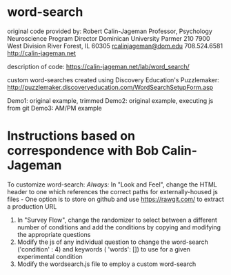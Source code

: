 # word-search

original code provided by:
  Robert Calin-Jageman
  Professor, Psychology
  Neuroscience Program Director
  Dominican University
  Parmer 210
  7900 West Division
  River Forest, IL 60305
  rcalinjageman@dom.edu
  708.524.6581
  http://calin-jageman.net

description of code: https://calin-jageman.net/lab/word_search/

custom word-searches created using Discovery Education's Puzzlemaker: http://puzzlemaker.discoveryeducation.com/WordSearchSetupForm.asp

Demo1: original example, trimmed
Demo2: original example, executing js from git
Demo3: AM/PM example

# Instructions based on correspondence with Bob Calin-Jageman

To customize word-search:
  *Always:* In "Look and Feel", change the HTML header to one which references the correct paths for externally-housed js files
    - One option is to store on github and use https://rawgit.com/ to extract a production URL
  1. In "Survey Flow", change the randomizer to select between a different number of conditions and add the conditions by copying and modifying the appropriate questions
  2. Modify the js of any individual question to change the word-search ('condition' : 4) and keywords ( 'words': []) to use for a given experimental condition
  3. Modify the wordsearch.js file to employ a custom word-search
